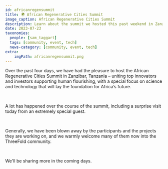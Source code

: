 ```yaml
---
id: africanregensummit
title: 🌍 African Regenerative Cities Summit
image_caption: African Regenerative Cities Summit
description: Learn about the summit we hosted this past weekend in Zanzibar to unite innovators and investors to support Africa's future.
date: 2023-07-23
taxonomies:
  people: [sam_taggart]
  tags: [community, event, tech]
  news-category: [community, event, tech]
extra:
    imgPath: africanregensummit.png
---
```


Over the past four days, we have had the pleasure to host the African Regenerative Cities Summit in Zanzibar, Tanzania – uniting top innovators and investors supporting human flourishing, with a special focus on science and technology that will lay the foundation for Africa’s future.

<br/>

A lot has happened over the course of the summit, including a surprise visit today from an extremely special guest.

<br/>

Generally, we have been blown away by the participants and the projects they are working on, and we warmly welcome many of them now into the ThreeFold community.

<br/>

We'll be sharing more in the coming days.